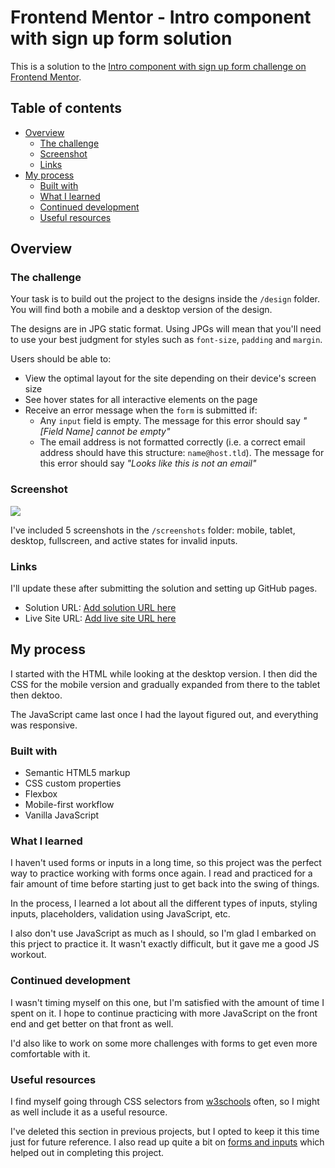 # Frontend Mentor - Intro component with sign up form solution

This is a solution to the [Intro component with sign up form challenge on Frontend Mentor](https://www.frontendmentor.io/challenges/intro-component-with-signup-form-5cf91bd49edda32581d28fd1).

## Table of contents

- [Overview](#overview)
  - [The challenge](#the-challenge)
  - [Screenshot](#screenshot)
  - [Links](#links)
- [My process](#my-process)
  - [Built with](#built-with)
  - [What I learned](#what-i-learned)
  - [Continued development](#continued-development)
  - [Useful resources](#useful-resources)

## Overview

### The challenge

Your task is to build out the project to the designs inside the `/design` folder. You will find both a mobile and a desktop version of the design. 

The designs are in JPG static format. Using JPGs will mean that you'll need to use your best judgment for styles such as `font-size`, `padding` and `margin`. 

Users should be able to:

- View the optimal layout for the site depending on their device's screen size
- See hover states for all interactive elements on the page
- Receive an error message when the `form` is submitted if:
  - Any `input` field is empty. The message for this error should say *"[Field Name] cannot be empty"*
  - The email address is not formatted correctly (i.e. a correct email address should have this structure: `name@host.tld`). The message for this error should say *"Looks like this is not an email"*

### Screenshot

![](./intro-component-with-signup-form-fullscreen.png)

I've included 5 screenshots in the `/screenshots` folder: mobile, tablet, desktop, fullscreen,
and active states for invalid inputs. 

### Links

I'll update these after submitting the solution and setting up GitHub pages.

- Solution URL: [Add solution URL here](https://your-solution-url.com)
- Live Site URL: [Add live site URL here](https://your-live-site-url.com)

## My process

I started with the HTML while looking at the desktop version. I then did the CSS for the mobile version
and gradually expanded from there to the tablet then dektoo. 

The JavaScript came last once I had the layout figured out, and everything was responsive.

### Built with

- Semantic HTML5 markup
- CSS custom properties
- Flexbox
- Mobile-first workflow
- Vanilla JavaScript

### What I learned

I haven't used forms or inputs in a long time, so this project was the perfect way to practice working
with forms once again. I read and practiced for a fair amount of time before starting just to get back into 
the swing of things. 

In the process, I learned a lot about all the different types of inputs, styling inputs, placeholders,
validation using JavaScript, etc. 

I also don't use JavaScript as much as I should, so I'm glad I embarked on this prject to practice it. 
It wasn't exactly difficult, but it gave me a good JS workout. 

### Continued development

I wasn't timing myself on this one, but I'm satisfied with the amount of time I spent on it. I hope to 
continue practicing with more JavaScript on the front end and get better on that front as well. 

I'd also like to work on some more challenges with forms to get even more comfortable with it.

### Useful resources

I find myself going through CSS selectors from [w3schools](https://www.w3schools.com/cssref/css_selectors.asp)
often, so I might as well include it as a useful resource.

I've deleted this section in previous projects, but I opted to keep it this time just for future reference. I
also read up quite a bit on [forms and inputs](https://www.w3schools.com/html/html_form_attributes.asp) which
helped out in completing this project.